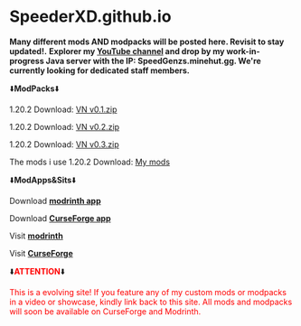 # SpeederXD.github.io
__Many different mods AND modpacks will be posted here. Revisit to stay updated!.__
__Explorer my [YouTube channel](https://m.youtube.com/@speederxd7039) and drop by my work-in-progress Java server with the IP: SpeedGenzs.minehut.gg. We're currently looking for dedicated staff members.__

⬇️**ModPacks**⬇️                                                                          

1.20.2 Download: [VN v0.1.zip](https://github.com/SpeederXD/SpeederXD.github.io/raw/main/VN%201.20.2-0.1.zip)

1.20.2 Download: [VN v0.2.zip](https://github.com/SpeederXD/SpeederXD.github.io/raw/main/VN%201.20.2%20v0.2-0.2.zip)

1.20.2 Download: [VN v0.3.zip](https://github.com/SpeederXD/SpeederXD.github.io/raw/main/VN%201.20.2-0.3.zip)

The mods i use 1.20.2 Download: [My mods]()

⬇️**ModApps&Sits**⬇️

Download [__modrinth app__](https://modrinth.com/app)

Download [__CurseForge app__](https://www.curseforge.com/download/app)

Visit [__modrinth__](https://modrinth.com)

Visit [__CurseForge__](https://www.curseforge.com)

⬇️<span style="color:red; font-weight:bold;">ATTENTION</span>⬇️

<span style="color:red">This is a evolving site! If you feature any of my custom mods or modpacks in a video or showcase, kindly link back to this site. All mods and modpacks will soon be available on CurseForge and Modrinth.
